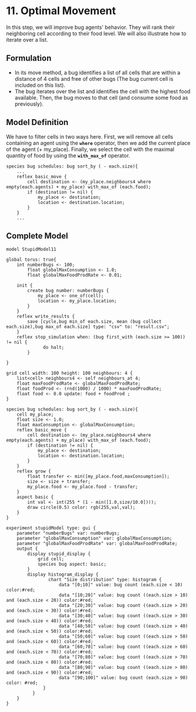 # 11. Optimal Movement
In this step, we will improve bug agents' behavior. They will rank their neighboring cell according to their food level. We will also illustrate how to iterate over a list.







## Formulation
  * In its move method, a bug identifies a list of all cells that are within a distance of 4 cells and free of other bugs (The bug current cell is included on this list).
  * The bug iterates over the list and identifies the cell with the highest food available. Then, the bug moves to that cell (and consume some food as previously).





## Model Definition

We have to filter cells in two ways here. First, we will remove all cells containing an agent using the **`where`** operator, then we add the current place of the agent (+ my\_place). Finally, we select the cell with the maximal quantity of food by using the **`with_max_of`** operator.

```
species bug schedules: bug sort_by ( - each.size){
	...
	reflex basic_move {
		cell destination <- (my_place.neighbours4 where empty(each.agents) + my_place) with_max_of (each.food);
		if (destination != nil) {
			my_place <- destination;
			location <- destination.location;
		}
	}
	...
```





## Complete Model

```
model StupidModel11

global torus: true{
	int numberBugs <- 100;
        float globalMaxConsumption <- 1.0;
        float globalMaxFoodProdRate <- 0.01;
    
	init {
		create bug number: numberBugs {
			my_place <- one_of(cell);
			location <- my_place.location;
		}
	}
	reflex write_results {
		save [cycle,bug min_of each.size, mean (bug collect each.size),bug max_of each.size] type: "csv" to: "result.csv";
	}
	reflex stop_simulation when: (bug first_with (each.size >= 100)) != nil {
              do halt;
        }
   
}

grid cell width: 100 height: 100 neighbours: 4 {
	list<cell> neighbours4 <- self neighbours_at 4;
	float maxFoodProdRate <- globalMaxFoodProdRate;
	float foodProd <- (rnd(1000) / 1000) * maxFoodProdRate;
	float food <- 0.0 update: food + foodProd ;
}

species bug schedules: bug sort_by ( - each.size){
	cell my_place;
	float size <- 1.0;
	float maxConsumption <- globalMaxConsumption;
	reflex basic_move {
		cell destination <- (my_place.neighbours4 where empty(each.agents) + my_place) with_max_of (each.food);
		if (destination != nil) {
			my_place <- destination;
			location <- destination.location;
		}
	}
	reflex grow {
		float transfer <- min([my_place.food,maxConsumption]);
		size <- size + transfer;
		my_place.food <- my_place.food - transfer;
	}
	aspect basic {
		int val <- int(255 * (1 - min([1.0,size/10.0])));
		draw circle(0.5) color: rgb(255,val,val);
	}
} 

experiment stupidModel type: gui {
	parameter "numberBugs" var: numberBugs;
 	parameter "globalMaxConsumption" var: globalMaxConsumption;
  	parameter "globalMaxFoodProdRate" var: globalMaxFoodProdRate;	
  	output {
		display stupid_display {
			grid cell;
			species bug aspect: basic;
		}
		display histogram_display {
	            chart "Size distribution" type: histogram {
	                data "[0;10]" value: bug count (each.size < 10) color:#red;
	                data "[10;20]" value: bug count ((each.size > 10) and (each.size < 20)) color:#red;
	                data "[20;30]" value: bug count ((each.size > 20) and (each.size < 30)) color:#red;
	                data "[30;40]" value: bug count ((each.size > 30) and (each.size < 40)) color:#red;
	                data "[40;50]" value: bug count ((each.size > 40) and (each.size < 50)) color:#red;
	                data "[50;60]" value: bug count ((each.size > 50) and (each.size < 60)) color:#red;
	                data "[60;70]" value: bug count ((each.size > 60) and (each.size < 70)) color:#red;
	                data "[70;80]" value: bug count ((each.size > 70) and (each.size < 80)) color:#red;
	                data "[80;90]" value: bug count ((each.size > 80) and (each.size < 90)) color:#red;
	                data "[90;100]" value: bug count (each.size > 90) color: #red;
	          }
	      }
	}
}
```